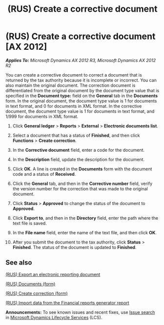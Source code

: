 ﻿---
title: (RUS) Create a corrective document
TOCTitle: (RUS) Create a corrective document
ms:assetid: 30280655-3038-4b29-832a-f52cee7b3762
ms:mtpsurl: https://technet.microsoft.com/en-us/library/JJ677497(v=AX.60)
ms:contentKeyID: 49384801
ms.date: 04/18/2014
mtps_version: v=AX.60
f1_keywords:
- document
- correct
- correction document
---

# (RUS) Create a corrective document [AX 2012]


_**Applies To:** Microsoft Dynamics AX 2012 R3, Microsoft Dynamics AX 2012 R2_

You can create a corrective document to correct a document that is returned by the tax authority because it is incomplete or incorrect. You can also maintain the original document. The correction document is differentiated from the original document by the document type value that is specified in the **Document type:** field on the **General** tab in the **Documents** form. In the original document, the document type value is 1 for documents in text format, and 0 for documents in XML format. In the corrective document, the document type value is 1 for documents in text format, and 1/999 for documents in XML format.

1.  Click **General ledger** \> **Reports** \> **External** \> **Electronic documents list**.

2.  Select a document that has a status of **Finished**, and then click **Functions** \> **Create correction**.

3.  In the **Corrective document** field, enter a code for the document.

4.  In the **Description** field, update the description for the document.

5.  Click **OK**. A line is created in the **Documents** form with the document code and a status of **Received**.

6.  Click the **General** tab, and then in the **Corrective number** field, verify the version number for the correction that was made to the original document.

7.  Click **Status** \> **Approved** to change the status of the document to **Approved**.

8.  Click **Export to**, and then in the **Directory** field, enter the path where the text file is saved.

9.  In the **File name** field, enter the name of the text file, and then click **OK**.

10. After you submit the document to the tax authority, click **Status** \> **Finished**. The status of the document is updated to **Finished**.

## See also

[(RUS) Export an electronic reporting document](rus-export-an-electronic-reporting-document.md)

[(RUS) Documents (form)](https://technet.microsoft.com/en-us/library/jj852139\(v=ax.60\))

[(RUS) Create correction (form)](https://technet.microsoft.com/en-us/library/jj710782\(v=ax.60\))

[(RUS) Import data from the Financial reports generator report](rus-import-data-from-the-financial-reports-generator-report.md)

  
**Announcements:** To see known issues and recent fixes, use [Issue search](http://go.microsoft.com/fwlink/?linkid=389258) in [Microsoft Dynamics Lifecycle Services](http://go.microsoft.com/fwlink/?linkid=306505) (LCS).

